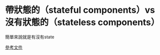 <h1>帶狀態的（stateful components）vs 沒有狀態的（stateless components）</h1>

簡單來說就是有沒有state<br>

[參考文件](https://ithelp.ithome.com.tw/articles/10193695)
